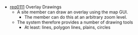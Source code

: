 * [req0111](https://github.com/PolitAktiv/politaktiv-requirements/tree/master/de/requirements/req0111.md) Overlay Drawings
  * A site member can draw an overlay using the map GUI.
    * The member can do this at an arbitrary zoom level.
  * The system therefore provides a number of drawing tools
    * At least: lines, polygon lines, plains, circles 


